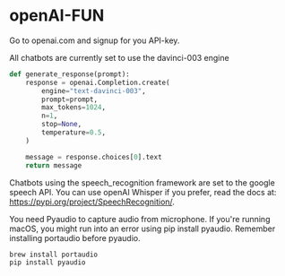 # openAI-FUN

Go to openai.com and signup for you API-key. 

All chatbots are currently set to use the davinci-003 engine

```python
def generate_response(prompt):
    response = openai.Completion.create(
        engine="text-davinci-003",
        prompt=prompt,
        max_tokens=1024,
        n=1,
        stop=None,
        temperature=0.5,
    )

    message = response.choices[0].text
    return message
```
Chatbots using the speech_recognition framework are set to the google speech API. You can use openAI Whisper if you prefer, read the docs at: https://pypi.org/project/SpeechRecognition/.

You need Pyaudio to capture audio from microphone. If you're running macOS, you might run into an error using pip install pyaudio. Remember installing portaudio before pyaudio.

```bash
brew install portaudio
pip install pyaudio
```



